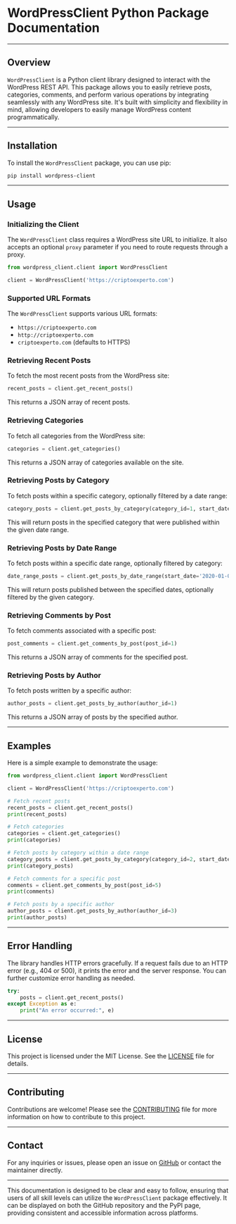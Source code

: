 
# WordPressClient Python Package Documentation

---

## Overview

`WordPressClient` is a Python client library designed to interact with the WordPress REST API. This package allows you to easily retrieve posts, categories, comments, and perform various operations by integrating seamlessly with any WordPress site. It's built with simplicity and flexibility in mind, allowing developers to easily manage WordPress content programmatically.

---

## Installation

To install the `WordPressClient` package, you can use pip:

```bash
pip install wordpress-client
```

---

## Usage

### Initializing the Client

The `WordPressClient` class requires a WordPress site URL to initialize. It also accepts an optional `proxy` parameter if you need to route requests through a proxy.

```python
from wordpress_client.client import WordPressClient

client = WordPressClient('https://criptoexperto.com')
```

### Supported URL Formats

The `WordPressClient` supports various URL formats:
- `https://criptoexperto.com`
- `http://criptoexperto.com`
- `criptoexperto.com` (defaults to HTTPS)

### Retrieving Recent Posts

To fetch the most recent posts from the WordPress site:

```python
recent_posts = client.get_recent_posts()
```

This returns a JSON array of recent posts.

### Retrieving Categories

To fetch all categories from the WordPress site:

```python
categories = client.get_categories()
```

This returns a JSON array of categories available on the site.

### Retrieving Posts by Category

To fetch posts within a specific category, optionally filtered by a date range:

```python
category_posts = client.get_posts_by_category(category_id=1, start_date='2020-01-01', end_date='2021-01-01')
```

This will return posts in the specified category that were published within the given date range.

### Retrieving Posts by Date Range

To fetch posts within a specific date range, optionally filtered by category:

```python
date_range_posts = client.get_posts_by_date_range(start_date='2020-01-01', end_date='2021-01-01', category_id=1)
```

This will return posts published between the specified dates, optionally filtered by the given category.

### Retrieving Comments by Post

To fetch comments associated with a specific post:

```python
post_comments = client.get_comments_by_post(post_id=1)
```

This returns a JSON array of comments for the specified post.

### Retrieving Posts by Author

To fetch posts written by a specific author:

```python
author_posts = client.get_posts_by_author(author_id=1)
```

This returns a JSON array of posts by the specified author.

---

## Examples

Here is a simple example to demonstrate the usage:

```python
from wordpress_client.client import WordPressClient

client = WordPressClient('https://criptoexperto.com')

# Fetch recent posts
recent_posts = client.get_recent_posts()
print(recent_posts)

# Fetch categories
categories = client.get_categories()
print(categories)

# Fetch posts by category within a date range
category_posts = client.get_posts_by_category(category_id=2, start_date='2024-01-01', end_date='2024-12-31')
print(category_posts)

# Fetch comments for a specific post
comments = client.get_comments_by_post(post_id=5)
print(comments)

# Fetch posts by a specific author
author_posts = client.get_posts_by_author(author_id=3)
print(author_posts)
```

---

## Error Handling

The library handles HTTP errors gracefully. If a request fails due to an HTTP error (e.g., 404 or 500), it prints the error and the server response. You can further customize error handling as needed.

```python
try:
    posts = client.get_recent_posts()
except Exception as e:
    print("An error occurred:", e)
```

---

## License

This project is licensed under the MIT License. See the [LICENSE](LICENSE) file for details.

---

## Contributing

Contributions are welcome! Please see the [CONTRIBUTING](CONTRIBUTING.md) file for more information on how to contribute to this project.

---

## Contact

For any inquiries or issues, please open an issue on [GitHub](https://github.com/berkbirkan/wordpress-client) or contact the maintainer directly.

---

This documentation is designed to be clear and easy to follow, ensuring that users of all skill levels can utilize the `WordPressClient` package effectively. It can be displayed on both the GitHub repository and the PyPI page, providing consistent and accessible information across platforms.
